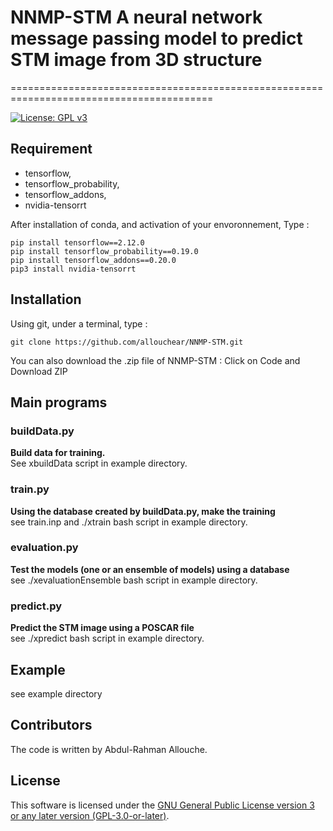 # NNMP-STM  A neural network message passing model to predict STM image from 3D structure
=========================================================================================

[![License: GPL v3](https://img.shields.io/badge/License-GPLv3-blue.svg)](https://www.gnu.org/licenses/gpl-3.0)

## Requirement
 - tensorflow, 
 - tensorflow_probability, 
 - tensorflow_addons, 
 - nvidia-tensorrt

After installation of conda, and activation of your envoronnement,  Type : 
```console
pip install tensorflow==2.12.0
pip install tensorflow_probability==0.19.0
pip install tensorflow_addons==0.20.0
pip3 install nvidia-tensorrt
```

## Installation

Using git, under a terminal, type : 
```console
git clone https://github.com/allouchear/NNMP-STM.git
```
You can also download the .zip file of NNMP-STM : Click on Code and Download ZIP

## Main programs
### buildData.py
**Build data for training.**\
See xbuildData script in example directory.

### train.py
**Using the database created by buildData.py, make the training**\
see train.inp and ./xtrain bash script in example directory.

### evaluation.py
**Test the models (one or an ensemble of models) using a database**\
see  ./xevaluationEnsemble bash script in example directory.

### predict.py
**Predict the STM image using a POSCAR file**\
see ./xpredict bash script in example directory.


## Example
see example directory

## Contributors
The code is written by Abdul-Rahman Allouche.

## License
This software is licensed under the [GNU General Public License version 3 or any later version (GPL-3.0-or-later)](https://www.gnu.org/licenses/gpl.txt).

